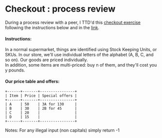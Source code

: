 # Checkout : process review

During a process review with a peer, I TTD'd this <a href="https://github.com/makersacademy/skills-workshops/tree/master/process_review/exercises/checkout">checkout exercise</a> following the instructions below and in the <a href="https://github.com/makersacademy/skills-workshops/tree/master/process_review/exercises/checkout">link</a>.

#### Instructions:
In a normal supermarket, things are identified using Stock Keeping Units, or SKUs. In our store, we'll use individual letters of the alphabet (A, B, C, and so on). Our goods are priced individually.<br>
In addition, some items are multi-priced: buy n of them, and they'll cost you y pounds.
<br>
#### Our price table and offers:
```
+------+-------+----------------+
| Item | Price | Special offers |
+------+-------+----------------+
| A    | 50    | 3A for 130     |
| B    | 30    | 2B for 45      |
| C    | 20    |                |
| D    | 15    |                |
+------+-------+----------------+
```
Notes: For any illegal input (non capitals) simply return -1
